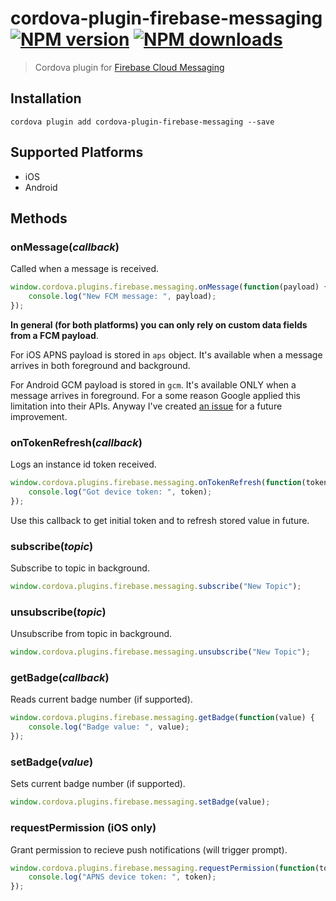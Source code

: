 # cordova-plugin-firebase-messaging<br>[![NPM version][npm-version]][npm-url] [![NPM downloads][npm-downloads]][npm-url]
> Cordova plugin for [Firebase Cloud Messaging](https://firebase.google.com/docs/cloud-messaging/)

## Installation

    cordova plugin add cordova-plugin-firebase-messaging --save

## Supported Platforms

- iOS
- Android

## Methods

### onMessage(_callback_)
Called when a message is received.
```js
window.cordova.plugins.firebase.messaging.onMessage(function(payload) {
    console.log("New FCM message: ", payload);
});
```

__In general (for both platforms) you can only rely on custom data fields from a FCM payload__.

For iOS APNS payload is stored in `aps` object. It's available when a message arrives in both foreground and background.

For Android GCM payload is stored in `gcm`. It's available ONLY when a message arrives in foreground. For a some reason Google applied this limitation into their APIs. Anyway I've created [an issue](https://github.com/chemerisuk/cordova-plugin-firebase-messaging/issues/2) for a future improvement.

### onTokenRefresh(_callback_)
Logs an instance id token received.
```js
window.cordova.plugins.firebase.messaging.onTokenRefresh(function(token) {
    console.log("Got device token: ", token);
});
```

Use this callback to get initial token and to refresh stored value in future.

### subscribe(_topic_)
Subscribe to topic in background.
```js
window.cordova.plugins.firebase.messaging.subscribe("New Topic");
```

### unsubscribe(_topic_)
Unsubscribe from topic in background.
```js
window.cordova.plugins.firebase.messaging.unsubscribe("New Topic");
```

### getBadge(_callback_)
Reads current badge number (if supported).
```js
window.cordova.plugins.firebase.messaging.getBadge(function(value) {
    console.log("Badge value: ", value);
});
```

### setBadge(_value_)
Sets current badge number (if supported).
```js
window.cordova.plugins.firebase.messaging.setBadge(value);
```

### requestPermission (iOS only)
Grant permission to recieve push notifications (will trigger prompt).
```js
window.cordova.plugins.firebase.messaging.requestPermission(function(token) {
    console.log("APNS device token: ", token);
});
```

[npm-url]: https://www.npmjs.com/package/cordova-plugin-firebase-messaging
[npm-version]: https://img.shields.io/npm/v/cordova-plugin-firebase-messaging.svg
[npm-downloads]: https://img.shields.io/npm/dt/cordova-plugin-firebase-messaging.svg

